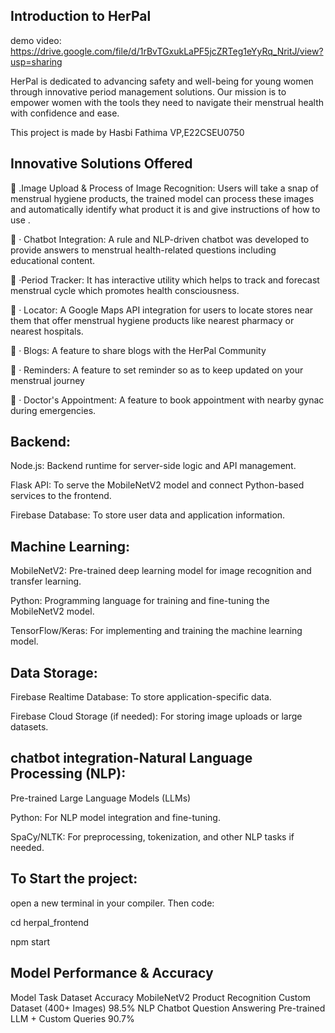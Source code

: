 ## Introduction to HerPal

demo video: https://drive.google.com/file/d/1rBvTGxukLaPF5jcZRTeg1eYyRq_NritJ/view?usp=sharing

HerPal is dedicated to advancing
safety and well-being for young
women through innovative
period management solutions.
Our mission is to empower
women with the tools they need
to navigate their menstrual
health with confidence and
ease.

This project is made by Hasbi Fathima VP,E22CSEU0750


## Innovative Solutions Offered

.Image Upload & Process of Image Recognition: Users will take a snap of
menstrual hygiene products, the trained model can process these images
and automatically identify what product it is and give instructions of how
to use .


· Chatbot Integration: A rule and NLP-driven chatbot was developed to
provide answers to menstrual health-related questions including
educational content.


·Period Tracker: It has interactive utility which helps to track and forecast
menstrual cycle which promotes health consciousness.


· Locator: A Google Maps API integration for users to locate stores near
them that offer menstrual hygiene products like nearest pharmacy or
nearest hospitals.


· Blogs: A feature to share blogs with the HerPal Community


· Reminders: A feature to set reminder so as to keep updated on your
menstrual journey


· Doctor's Appointment: A feature to book appointment with nearby
gynac during emergencies.

## Backend:

Node.js: Backend runtime for server-side logic and API management.

Flask API: To serve the MobileNetV2 model and connect Python-based services to the frontend.

Firebase Database: To store user data and application information.

## Machine Learning:

MobileNetV2: Pre-trained deep learning model for image recognition and transfer learning.

Python: Programming language for training and fine-tuning the MobileNetV2 model.

TensorFlow/Keras: For implementing and training the machine learning model.

## Data Storage:

Firebase Realtime Database: To store application-specific data.

Firebase Cloud Storage (if needed): For storing image uploads or large datasets.

## chatbot integration-Natural Language Processing (NLP):
Pre-trained Large Language Models (LLMs)

Python: For NLP model integration and fine-tuning.

SpaCy/NLTK: For preprocessing, tokenization, and other NLP tasks if needed.

## To Start the project:

open a new terminal in your compiler.
Then code:

  cd herpal_frontend
  
  npm start

## Model Performance & Accuracy
Model	Task	Dataset	Accuracy
MobileNetV2	Product Recognition	Custom Dataset (400+ Images)	98.5%
NLP Chatbot	Question Answering	Pre-trained LLM + Custom Queries	90.7%
